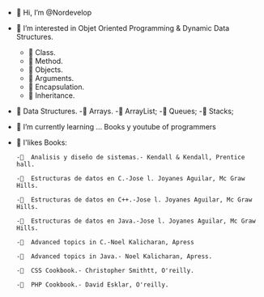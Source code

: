- 👋 Hi, I’m @Nordevelop
- 👀 I’m interested in Objet Oriented Programming & Dynamic Data Structures.
     - 👀 Class.
     - 👀 Method.
     - 👀 Objects.
     - 👀 Arguments.
     - 👀 Encapsulation.
     - 👀 Inheritance.
- 👀 Data Structures.
        -👀 Arrays.
        -👀 ArrayList;
        -👀 Queues;
        -👀 Stacks;
     
- 🌱 I’m currently learning ... Books y youtube of programmers
- 💞️ I'likes Books:

      -💞️  Analisis y diseño de sistemas.- Kendall & Kendall, Prentice hall.
      
      -💞️  Estructuras de datos en C.-Jose l. Joyanes Aguilar, Mc Graw Hills.
      
      -💞️  Estructuras de datos en C++.-Jose l. Joyanes Aguilar, Mc Graw Hills.
      
      -💞️  Estructuras de datos en Java.-Jose l. Joyanes Aguilar, Mc Graw Hills.
      
      -💞️  Advanced topics in C.-Noel Kalicharan, Apress
       
      -💞️  Advanced topics in Java.- Noel Kalicharan, Apress.
      
      -💞️  CSS Cookbook.- Christopher Smithtt, O'reilly.
      
      -💞️  PHP Cookbook.- David Esklar, O'reilly.

<!---
Nordevelop/Nordevelop is a ✨ special ✨ repository because its `README.md` (this file) appears on your GitHub profile.
You can click the Preview link to take a look at your changes.
--->
